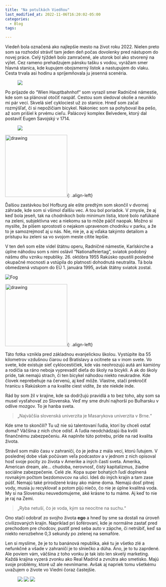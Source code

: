 ```yaml
---
title: "Na potulkách Viedňou"
last_modified_at: 2022-11-06T16:20:02-05:00
categories:
  - Blog
tags:

---
```


Viedeň bola označená ako najlepšie mesto na život roku 2022. Nielen preto som sa rozhodol stráviť
tam jeden deň počas dovolenky pred nástupom do novej práce. Celý týždeň bolo zamračené, ale utorok
bol ako stvorený na výlet. Cez rameno prehadzujem pánsku tašku s vodou, vyrážam smer hlavná stanica,
kde kupujem obojsmerný lístok a nastupujem do vlaku. Cesta trvala asi hodinu a spríjemňovala ju
jesenná scenéria.

<figure>
  <a href="/assets/images/2ndPost/Fog.jpg">
  <img src="/assets/images/2ndPost/Fog.jpg"></a>
</figure>

Po príjazde do “Wien Hauptbahnhof“ som vyrazil smer Radničné námestie, kde som sa plánoval otočiť
naspäť. Cestou som sledoval okolie a neuniklo mi pár vecí. Skvelá sieť cyklociest už zo stanice.
Hneď som začal rozmýšľať, či si nepožičiam bicykel. Nakoniec som sa pohyboval iba pešo, až som
prišiel k prvému cieľu. Palácový komplex Belvedere, ktorý dal postaviť Eugen Savojský v 1714.

<figure>
  <a href="/assets/images/2ndPost/Belveder.jpg">
  <img src="/assets/images/2ndPost/Belveder.jpg"></a>
</figure>

<img src="/assets/images/2ndPost/Hofburg.jpg" alt="drawing" width="200"/>{: .align-left}

Ďalšou zastávkou bol Hofburg ale ešte predtým som skončil v dvornej záhrade, kde som si všimol
ďalšiu vec. A tou bol poriadok. V zmysle, že aj keď bola jeseň, tak na chodníkoch bolo minimum
lístia, ktoré bolo nafúkané na zeleni, subjektívna vec a niekomu sa to môže páčiť naopak. Možno si
myslíte, že píšem sprostosti o nejakom upravenom chodníku v parku, a že to je samozrejmosť aj u nás.
Nie, nie je, a aj vďaka takýmto detailom a prístupu ku zeleni sa vo svojom meste cítite lepšie.

V ten deň som ešte videl štátnu operu, Radničné námestie, Karlskirche a úplne náhodou som s nimi
oslávil “Nationalfeiertag”, sviatok podobný nášmu dňu vzniku republiky. 26. októbra 1955 Rakúsko
opustili posledné okupačné mocnosti a vstúpila do platnosti dohodnutá neutralita. Tá bola obmedzená
vstupom do EÚ 1. januára 1995, avšak štátny sviatok zostal.

![Fog](/assets/images/2ndPost/Nationalfeiertag.jpg)

<img src="/assets/images/2ndPost/School.jpg" alt="drawing" width="200"/>{: .align-left}

Táto fotka vznikla pred základnou evanjelickou školou. Vystúpite iba 55 kilometrov vzdušnou čiarou
od Bratislavy a ocitnete sa v inom svete. Vo svete, kde existuje sieť cyklocestičiek, kde vás
neohrozujú autá ani kamióny a rodičia sa ráno neboja vyprevadiť dieťa do školy na bicykli. A ak do
školy príde, tak nemajú strach, či ten bicykel náhodou niekto neukradne. Kde človek neprebehuje na
červenú, aj keď môže. Vlastne, stačí prekročiť hranicu s Rakúskom a na kvalite ciest vidíte, že ste
niekde inde.

Rád by som žil v krajine, kde sa dodržujú pravidlá a to bez toho, aby som sa musel vysťahovať zo
Slovenska. Veď my sme druhí najhorší po Bulharsku v odlive mozgov. To je hanba sveta.

> „Najväčšia slovenská univerzita je Masarykova univerzita v Brne.“

Kde sme to skončili? Tu už nie sú talentovaní ľudia, ktorí by chceli ostať doma? Väčšina z nich chce
odísť. A ľudia neodchádzajú iba kvôli finančnému zabezpečeniu. Ak naplníte túto potrebu, príde na
rad kvalita života.

Strávil som málo času v zahraničí, čo je jedna z mála vecí, ktorú ľutujem. V poslednej dobe však
počúvam veľa podcastov a v jednom z nich opisoval hosť svoje pocity zo života v Amerike a iných
častí sveta. Amerika, American dream, ale... chudoba, nerovnosť, čistý kapitalizmus, žiadne sociálne
zabezpečenie. Celé zle. Kopa super bohatých ľudí doplnená rovnakým počtom bezdomovcov na ulici. Ideš
do iných krajín a tam zase púšť. Nemajú také prirodzené krásy ako máme doma. Nemajú dosť pitnej
vody, musia ju recyklovať a potom pijú niečo, čo nie je úplne kvalitná voda. My si na Slovensku
neuvedomujeme, aké krásne to tu máme. Aj keď to nie je raj na Zemi.

> „Ryba netuší, čo je voda, kým sa neocitne na suchu.“

Ono stačí odobrať zo svojho života **ego** a hneď by sme sa dostali na úroveň civilizovaných krajín.
Napríklad pri šoférovaní, kde je normálne zastať pred prechodom pre chodcov, pustiť pred seba auto v
zápche, či netrúbiť, keď sa niekto nerozbehne 0,3 sekundy po zelenej na semafóre.

Len si myslíme, že je to tu banánová republika, aké tu je všetko zlé a nefunkčné a všade v zahraničí
je to slniečko a dúha. Áno, je to tu zaprdené. Ale poviem vám, väčšina z toho vonku je tak isto len
skvelý marketing. Každá krajina vyzerá zvonku ako Real Madrid a zvnútra ako smetisko. Majú svoje
problémy, ktoré už ale nevnímame. Avšak aj napriek tomu všetkému uvažujem o živote vo Viedni čoraz
častejšie.

<figure class="third">

  <a href="/assets/images/2ndPost/Gallery/Garden.jpg">
  <img src="/assets/images/2ndPost/Gallery/Garden.jpg"></a>

  <a href="/assets/images/2ndPost/Gallery/Rathauplatz.jpg">
  <img src="/assets/images/2ndPost/Gallery/Rathauplatz.jpg"></a>

  <a href="/assets/images/2ndPost/Gallery/Karlskirche.jpg">
  <img src="/assets/images/2ndPost/Gallery/Karlskirche.jpg"></a>

</figure>
